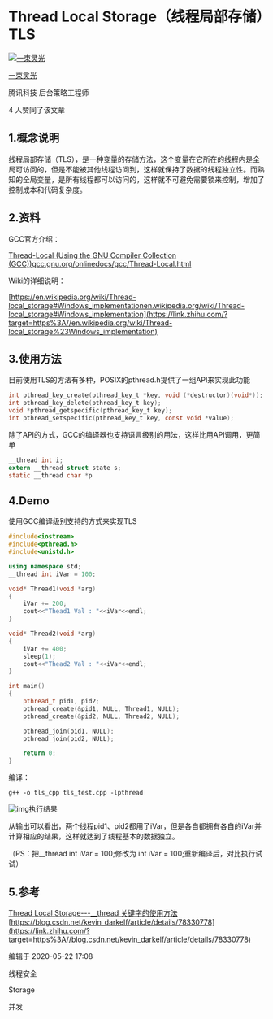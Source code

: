 # Thread Local Storage（线程局部存储）TLS

[![一束灵光](https://picx.zhimg.com/v2-38011399a74f5ec122eab81682ddea89_xs.jpg?source=172ae18b)](https://www.zhihu.com/people/li-tao-61-83)

[一束灵光](https://www.zhihu.com/people/li-tao-61-83)



腾讯科技 后台策略工程师



4 人赞同了该文章

## **1.概念说明**

线程局部存储（TLS），是一种变量的存储方法，这个变量在它所在的线程内是全局可访问的，但是不能被其他线程访问到，这样就保持了数据的线程独立性。而熟知的全局变量，是所有线程都可以访问的，这样就不可避免需要锁来控制，增加了控制成本和代码复杂度。

## **2.资料**

GCC官方介绍：

[Thread-Local (Using the GNU Compiler Collection (GCC))gcc.gnu.org/onlinedocs/gcc/Thread-Local.html](https://link.zhihu.com/?target=https%3A//gcc.gnu.org/onlinedocs/gcc/Thread-Local.html)

Wiki的详细说明：

[https://en.wikipedia.org/wiki/Thread-local_storage#Windows_implementationen.wikipedia.org/wiki/Thread-local_storage#Windows_implementation](https://link.zhihu.com/?target=https%3A//en.wikipedia.org/wiki/Thread-local_storage%23Windows_implementation)

## **3.使用方法**

目前使用TLS的方法有多种，POSIX的pthread.h提供了一组API来实现此功能

```c
int pthread_key_create(pthread_key_t *key, void (*destructor)(void*));
int pthread_key_delete(pthread_key_t key);
void *pthread_getspecific(pthread_key_t key);
int pthread_setspecific(pthread_key_t key, const void *value);
```

除了API的方式，GCC的编译器也支持语言级别的用法，这样比用API调用，更简单

```c
__thread int i;
extern __thread struct state s;
static __thread char *p
```

## **4.Demo**
使用GCC编译级别支持的方式来实现TLS

```cpp
#include<iostream>
#include<pthread.h>
#include<unistd.h>

using namespace std;
__thread int iVar = 100;

void* Thread1(void *arg)
{
    iVar += 200;
    cout<<"Thead1 Val : "<<iVar<<endl;
}

void* Thread2(void *arg)
{
    iVar += 400;
    sleep(1);
    cout<<"Thead2 Val : "<<iVar<<endl;
}

int main()
{
    pthread_t pid1, pid2;
    pthread_create(&pid1, NULL, Thread1, NULL);
    pthread_create(&pid2, NULL, Thread2, NULL);

    pthread_join(pid1, NULL);
    pthread_join(pid2, NULL);

    return 0;
}
```

编译：

```text
g++ -o tls_cpp tls_test.cpp -lpthread
```

![img](https://pic1.zhimg.com/80/v2-c9cdf1cbecb21ce934ecb0b0b09e7108_720w.png)执行结果

从输出可以看出，两个线程pid1、pid2都用了iVar，但是各自都拥有各自的iVar并计算相应的结果，这样就达到了线程基本的数据独立。

（PS：把__thread int iVar = 100;修改为 int iVar = 100;重新编译后，对比执行试试）

## **5.参考**

[Thread Local Storage---__thread 关键字的使用方法](https://link.zhihu.com/?target=https%3A//blog.csdn.net/haima1998/article/details/51770553)
[https://blog.csdn.net/kevin_darkelf/article/details/78330778](https://link.zhihu.com/?target=https%3A//blog.csdn.net/kevin_darkelf/article/details/78330778)



编辑于 2020-05-22 17:08

线程安全

Storage

并发